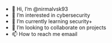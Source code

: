 - 👋 Hi, I’m @nirmalvsk93
- 👀 I’m interested in cybersecurity
- 🌱 I’m currently learning security+ 
- 💞️ I’m looking to collaborate on projects
- 📫 How to reach me emaail

<!---
nirmalvsk93/nirmalvsk93 is a ✨ special ✨ repository because its `README.md` (this file) appears on your GitHub profile.
You can click the Preview link to take a look at your changes.
--->
